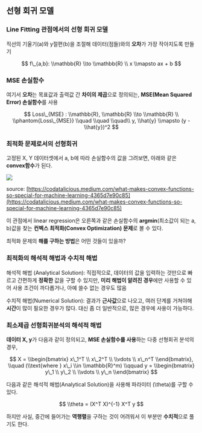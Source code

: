## 선형 회귀 모델

### Line Fitting 관점에서의 선형 회귀 모델

직선의 기울기(a)와 y절편(b)을 조절해 데이터(점들)와의 **오차**가 가장 작아지도록 만들기

$$  
f\_{a,b}: \\mathbb{R} \\to \\mathbb{R} \\  
x \\mapsto ax + b  
$$

### MSE 손실함수

여기서 **오차**는 목표값과 출력값 간 **차이의 제곱**으로 정의되는, **MSE(Mean Squared Error) 손실함수**를 사용

$$  
Loss\_{MSE} : \\mathbb{R}, \\mathbb{R} \\to \\mathbb{R} \\  
\\phantom{Loss\_{MSE}} \\quad \\quad \\quad\\ y, \\hat{y} \\mapsto (y - \\hat{y})^2  
$$

### 최적화 문제로서의 선형회귀

고정된 X, Y 데이터셋에서 a, b에 따라 손실함수의 값을 그려보면, 아래와 같은 **convex함수**가 된다.

![](https://miro.medium.com/v2/resize:fit:1180/format:webp/0*hk3v9ZcPjToCfGIg.png)

source: [https://codatalicious.medium.com/what-makes-convex-functions-so-special-for-machine-learning-4365d7e90c85](https://codatalicious.medium.com/what-makes-convex-functions-so-special-for-machine-learning-4365d7e90c85)

이 관점에서 linear regression은 오른쪽과 같은 손실함수의 **argmin**(최소값이 되는 a, b)값을 찾는 **컨벡스 최적화(Convex Optimization) 문제**로 볼 수 있다.

최적화 문제의 **해를 구하는 방법**은 어떤 것들이 있을까?

### 최적화의 해석적 해법과 수치적 해법

해석적 해법 (Analytical Solution): 직접적으로, 데이터의 값을 입력하는 것만으로 빠르고 간편하게 **정확한** 값을 구할 수 있지만, **미리 해법이 알려진 경우**에만 사용할 수 있어 사용 조건이 까다롭거나, 아예 쓸수 없는 경우도 많음

수치적 해법(Numerical Solution): 결과가 **근사값**으로 나오고, 여러 단계를 거쳐야해 **시간**이 많이 필요한 경우가 많다. 대신 좀 더 일반적으로, 많은 경우에 사용이 가능하다.

### 최소제곱 선형회귀분석의 해석적 해법

**데이터 X, y**가 다음과 같이 정의되고, **MSE 손실함수를 사용**하는 다중 선형회귀 분석의 경우,

$$  
X = \\begin{bmatrix}  
x\_1^T \\  
x\_2^T \\  
\\vdots \\  
x\_n^T  
\\end{bmatrix}, \\quad (\\text{where } x\_i \\in \\mathbb{R}^m)  
\\qquad  
y = \\begin{bmatrix}  
y\_1 \\  
y\_2 \\  
\\vdots \\  
y\_n  
\\end{bmatrix}  
$$

다음과 같은 해석적 해법(Analytical Solution)을 사용해 파라미터 (\\theta)를 구할 수 있다.

$$  
\\theta = (X^T X)^{-1} X^T y  
$$

하지만 사실, 중간에 들어가는 **역행렬**을 구하는 것이 어려워서 이 부분만 **수치적**으로 풀기도 한다.
